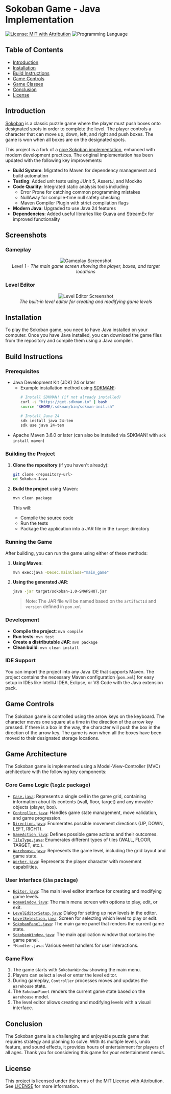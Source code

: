# Sokoban Game - Java Implementation

[![License: MIT with Attribution](https://img.shields.io/badge/License-MIT%20with%20Attribution-green.svg)](https://opensource.org/licenses/MIT-0) ![Programming Language](https://img.shields.io/badge/Language-Java-blue) 

## Table of Contents

- [Introduction](#Introduction)
- [Installation](#Installation)
- [Build Instructions](#Build-Instructions)
- [Game Controls](#Game-Controls)
- [Game Classes](#Game-Classes)
- [Conclusion](#Conclusion)
- [License](#license)

## Introduction

[Sokoban](https://en.wikipedia.org/wiki/Sokoban) is a classic puzzle game where the player must push boxes onto designated spots in order to complete the level. The player controls a character that can move up, down, left, and right and push boxes. The game is won when all boxes are on the designated spots.

This project is a fork of a [nice Sokoban implementation](https://github.com/Gimligili/Sokoban.Java),
enhanced with modern development practices.
The original implementation has been updated with the following key improvements:

- **Build System**: Migrated to Maven for dependency management and build automation
- **Testing**: Added unit tests using JUnit 5, AssertJ, and Mockito
- **Code Quality**: Integrated static analysis tools including:
  - Error Prone for catching common programming mistakes
  - NullAway for compile-time null safety checking
  - Maven Compiler Plugin with strict compilation flags
- **Modern Java**: Upgraded to use Java 24 features
- **Dependencies**: Added useful libraries like Guava and StreamEx for improved functionality

## Screenshots

### Gameplay
<div style="text-align: center">
<img src="img/Screenshot_Level_1.png" alt="Gameplay Screenshot" style="max-width: 80%;">
<div><em>Level 1 - The main game screen showing the player, boxes, and target locations</em></div>
</div>

### Level Editor
<div style="text-align: center">
<img src="img/Screenshot_Level_Editor.png" alt="Level Editor Screenshot" style="max-width: 80%;">
<div><em>The built-in level editor for creating and modifying game levels</em></div>
</div>

## Installation

To play the Sokoban game, you need to have Java installed on your computer. Once you have Java installed, you can download the game files from the repository and compile them using a Java compiler.

## Build Instructions

### Prerequisites
- Java Development Kit (JDK) 24 or later
  - Example installation method using [SDKMAN!](https://sdkman.io/):
    ```bash
    # Install SDKMAN! (if not already installed)
    curl -s "https://get.sdkman.io" | bash
    source "$HOME/.sdkman/bin/sdkman-init.sh"
    
    # Install Java 24
    sdk install java 24-tem
    sdk use java 24-tem
    ```
- Apache Maven 3.6.0 or later (can also be installed via SDKMAN! with `sdk install maven`)

### Building the Project

1. **Clone the repository** (if you haven't already):
   ```bash
   git clone <repository-url>
   cd Sokoban.Java
   ```

2. **Build the project** using Maven:
   ```bash
   mvn clean package
   ```
   This will:
   - Compile the source code
   - Run the tests
   - Package the application into a JAR file in the `target` directory

### Running the Game

After building, you can run the game using either of these methods:

1. **Using Maven**:
   ```bash
   mvn exec:java -Dexec.mainClass="main_game"
   ```

2. **Using the generated JAR**:
   ```bash
   java -jar target/sokoban-1.0-SNAPSHOT.jar
   ```

   > Note: The JAR file will be named based on the `artifactId` and `version` defined in `pom.xml`

### Development

- **Compile the project**: `mvn compile`
- **Run tests**: `mvn test`
- **Create a distributable JAR**: `mvn package`
- **Clean build**: `mvn clean install`

### IDE Support

You can import the project into any Java IDE that supports Maven. The project contains the necessary Maven configuration (`pom.xml`) for easy setup in IDEs like IntelliJ IDEA, Eclipse, or VS Code with the Java extension pack.

## Game Controls

The Sokoban game is controlled using the arrow keys on the keyboard. The character moves one square at a time in the direction of the arrow key pressed. If there is a box in the way, the character will push the box in the direction of the arrow key. The game is won when all the boxes have been moved to their designated storage locations.

## Game Architecture

The Sokoban game is implemented using a Model-View-Controller (MVC) architecture with the following key components:

### Core Game Logic (`logic` package)
- [`Case.java`](src/main/java/logic/Case.java): Represents a single cell in the game grid, containing information about its contents (wall, floor, target) and any movable objects (player, box).
- [`Controller.java`](src/main/java/logic/Controller.java): Handles game state management, move validation, and game progression.
- [`Direction.java`](src/main/java/logic/Direction.java): Enumerates possible movement directions (UP, DOWN, LEFT, RIGHT).
- [`GameAction.java`](src/main/java/logic/GameAction.java): Defines possible game actions and their outcomes.
- [`TileType.java`](src/main/java/logic/TileType.java): Enumerates different types of tiles (WALL, FLOOR, TARGET, etc.).
- [`Warehouse.java`](src/main/java/logic/Warehouse.java): Represents the game level, including the grid layout and game state.
- [`Worker.java`](src/main/java/logic/Worker.java): Represents the player character with movement capabilities.

### User Interface (`ihm` package)
- [`Editor.java`](src/main/java/ihm/Editor.java): The main level editor interface for creating and modifying game levels.
- [`HomeWindow.java`](src/main/java/ihm/HomeWindow.java): The main menu screen with options to play, edit, or exit.
- [`LevelEditorSetup.java`](src/main/java/ihm/LevelEditorSetup.java): Dialog for setting up new levels in the editor.
- [`LevelSelection.java`](src/main/java/ihm/LevelSelection.java): Screen for selecting which level to play or edit.
- [`SokobanPanel.java`](src/main/java/ihm/SokobanPanel.java): The main game panel that renders the current game state.
- [`SokobanWindow.java`](src/main/java/ihm/SokobanWindow.java): The main application window that contains the game panel.
- `*Handler.java`: Various event handlers for user interactions.

### Game Flow
1. The game starts with `SokobanWindow` showing the main menu.
2. Players can select a level or enter the level editor.
3. During gameplay, `Controller` processes moves and updates the `Warehouse` state.
4. The `SokobanPanel` renders the current game state based on the `Warehouse` model.
5. The level editor allows creating and modifying levels with a visual interface.

## Conclusion

The Sokoban game is a challenging and enjoyable puzzle game that requires strategy and planning to solve. With its multiple levels, undo feature, and sound effects, it provides hours of entertainment for players of all ages. Thank you for considering this game for your entertainment needs.

## License

This project is licensed under the terms of the MIT License with Attribution. See [LICENSE](LICENSE) for more information.
